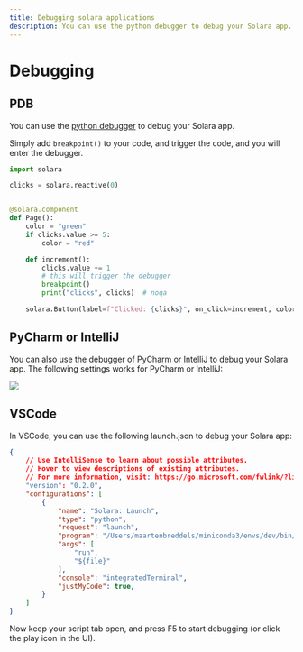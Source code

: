 ```yaml
---
title: Debugging solara applications
description: You can use the python debugger to debug your Solara app.
---
```

# Debugging

## PDB

You can use the [python debugger](https://docs.python.org/3/library/pdb.html) to debug your Solara app.

Simply add `breakpoint()` to your code, and trigger the code, and you will enter the debugger.

```python
import solara

clicks = solara.reactive(0)


@solara.component
def Page():
    color = "green"
    if clicks.value >= 5:
        color = "red"

    def increment():
        clicks.value += 1
        # this will trigger the debugger
        breakpoint()
        print("clicks", clicks)  # noqa

    solara.Button(label=f"Clicked: {clicks}", on_click=increment, color=color)
```

## PyCharm or IntelliJ

You can also use the debugger of PyCharm or IntelliJ to debug your Solara app.
The following settings works for PyCharm or IntelliJ:

![](https://dxhl76zpt6fap.cloudfront.net/public/docs/howto/debugger-intellij.webp)

## VSCode


In VSCode, you can use the following launch.json to debug your Solara app:

```json
{
    // Use IntelliSense to learn about possible attributes.
    // Hover to view descriptions of existing attributes.
    // For more information, visit: https://go.microsoft.com/fwlink/?linkid=830387
    "version": "0.2.0",
    "configurations": [
        {
            "name": "Solara: Launch",
            "type": "python",
            "request": "launch",
            "program": "/Users/maartenbreddels/miniconda3/envs/dev/bin/solara",
            "args": [
                "run",
                "${file}"
            ],
            "console": "integratedTerminal",
            "justMyCode": true,
        }
    ]
}
```

Now keep your script tab open, and press F5 to start debugging (or click the play icon in the UI).
